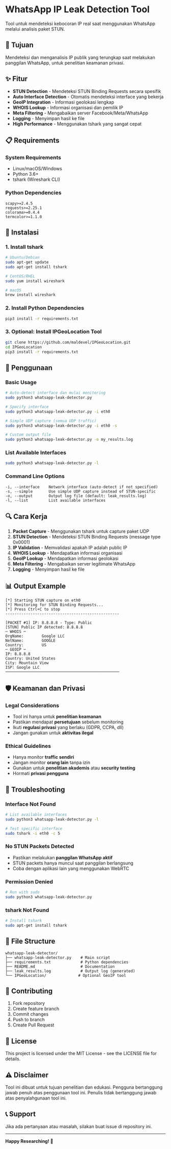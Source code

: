 # WhatsApp IP Leak Detection Tool

Tool untuk mendeteksi kebocoran IP real saat menggunakan WhatsApp melalui analisis paket STUN.

## 🎯 Tujuan

Mendeteksi dan menganalisis IP publik yang terungkap saat melakukan panggilan WhatsApp, untuk penelitian keamanan privasi.

## ✨ Fitur

- **STUN Detection** - Mendeteksi STUN Binding Requests secara spesifik
- **Auto Interface Detection** - Otomatis mendeteksi interface yang bekerja
- **GeoIP Integration** - Informasi geolokasi lengkap
- **WHOIS Lookup** - Informasi organisasi dan pemilik IP
- **Meta Filtering** - Mengabaikan server Facebook/Meta/WhatsApp
- **Logging** - Menyimpan hasil ke file
- **High Performance** - Menggunakan tshark yang sangat cepat

## 📋 Requirements

### System Requirements
- Linux/macOS/Windows
- Python 3.6+
- tshark (Wireshark CLI)

### Python Dependencies
```
scapy>=2.4.5
requests>=2.25.1
colorama>=0.4.4
termcolor>=1.1.0
```

## 🚀 Instalasi

### 1. Install tshark
```bash
# Ubuntu/Debian
sudo apt-get update
sudo apt-get install tshark

# CentOS/RHEL
sudo yum install wireshark

# macOS
brew install wireshark
```

### 2. Install Python Dependencies
```bash
pip3 install -r requirements.txt
```

### 3. Optional: Install IPGeoLocation Tool
```bash
git clone https://github.com/maldevel/IPGeoLocation.git
cd IPGeoLocation
pip3 install -r requirements.txt
```

## 📖 Penggunaan

### Basic Usage
```bash
# Auto-detect interface dan mulai monitoring
sudo python3 whatsapp-leak-detector.py

# Specify interface
sudo python3 whatsapp-leak-detector.py -i eth0

# Simple UDP capture (semua UDP traffic)
sudo python3 whatsapp-leak-detector.py -i eth0 -s

# Custom output file
sudo python3 whatsapp-leak-detector.py -o my_results.log
```

### List Available Interfaces
```bash
sudo python3 whatsapp-leak-detector.py -l
```

### Command Line Options
```
-i, --interface    Network interface (auto-detect if not specified)
-s, --simple       Use simple UDP capture instead of STUN-specific
-o, --output       Output log file (default: leak_results.log)
-l, --list         List available interfaces
```

## 🔍 Cara Kerja

1. **Packet Capture** - Menggunakan tshark untuk capture paket UDP
2. **STUN Detection** - Mendeteksi STUN Binding Requests (message type 0x0001)
3. **IP Validation** - Memvalidasi apakah IP adalah public IP
4. **WHOIS Lookup** - Mendapatkan informasi organisasi
5. **GeoIP Lookup** - Mendapatkan informasi geolokasi
6. **Meta Filtering** - Mengabaikan server legitimate WhatsApp
7. **Logging** - Menyimpan hasil ke file

## 📊 Output Example

```
[*] Starting STUN capture on eth0
[*] Monitoring for STUN Binding Requests...
[*] Press Ctrl+C to stop
--------------------------------------------------

[PACKET #1] IP: 8.8.8.8 - Type: Public
[STUN] Public IP detected: 8.8.8.8
─ WHOIS ─
OrgName:        Google LLC
NetName:        GOOGLE
Country:        US
─ GEOIP ─
IP: 8.8.8.8
Country: United States
City: Mountain View
ISP: Google LLC
──────────────────────────────────────────────────
```

## 🛡️ Keamanan dan Privasi

### Legal Considerations
- Tool ini hanya untuk **penelitian keamanan**
- Pastikan mendapat **persetujuan** sebelum monitoring
- Ikuti **regulasi privasi** yang berlaku (GDPR, CCPA, dll)
- Jangan gunakan untuk **aktivitas ilegal**

### Ethical Guidelines
- Hanya monitor **traffic sendiri**
- Jangan monitor **orang lain** tanpa izin
- Gunakan untuk **penelitian akademis** atau **security testing**
- Hormati **privasi pengguna**

## 🔧 Troubleshooting

### Interface Not Found
```bash
# List available interfaces
sudo python3 whatsapp-leak-detector.py -l

# Test specific interface
sudo tshark -i eth0 -c 5
```

### No STUN Packets Detected
- Pastikan melakukan **panggilan WhatsApp aktif**
- STUN packets hanya muncul saat panggilan berlangsung
- Coba dengan aplikasi lain yang menggunakan WebRTC

### Permission Denied
```bash
# Run with sudo
sudo python3 whatsapp-leak-detector.py
```

### tshark Not Found
```bash
# Install tshark
sudo apt-get install tshark
```

## 📁 File Structure

```
whatsapp-leak-detector/
├── whatsapp-leak-detector.py    # Main script
├── requirements.txt             # Python dependencies
├── README.md                    # Documentation
├── leak_results.log             # Output log (generated)
└── IPGeoLocation/              # Optional GeoIP tool
```

## 🤝 Contributing

1. Fork repository
2. Create feature branch
3. Commit changes
4. Push to branch
5. Create Pull Request

## 📄 License

This project is licensed under the MIT License - see the LICENSE file for details.

## ⚠️ Disclaimer

Tool ini dibuat untuk tujuan penelitian dan edukasi. Pengguna bertanggung jawab penuh atas penggunaan tool ini. Penulis tidak bertanggung jawab atas penyalahgunaan tool ini.

## 📞 Support

Jika ada pertanyaan atau masalah, silakan buat issue di repository ini.

---

**Happy Researching! 🔬** 